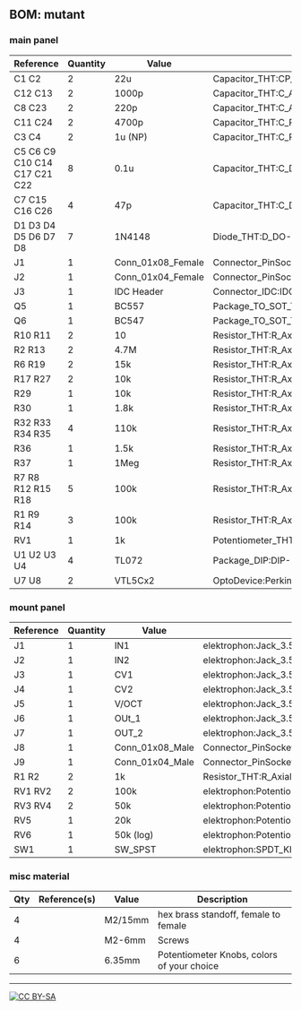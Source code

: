 ## BOM: mutant

### main panel

|Reference                    |Quantity|Value            |Footprint                                                     |
|-----------------------------|--------|-----------------|--------------------------------------------------------------|
|C1 C2                        |2       |22u              |Capacitor_THT:CP_Radial_D6.3mm_P2.50mm                        |
|C12 C13                      |2       |1000p            |Capacitor_THT:C_Axial_L12.0mm_D6.5mm_P15.00mm_Horizontal      |
|C8 C23                       |2       |220p             |Capacitor_THT:C_Axial_L12.0mm_D6.5mm_P15.00mm_Horizontal      |
|C11 C24                      |2       |4700p            |Capacitor_THT:C_Rect_L7.2mm_W4.5mm_P5.00mm_FKS2_FKP2_MKS2_MKP2|
|C3 C4                        |2       |1u (NP)          |Capacitor_THT:C_Rect_L7.2mm_W5.5mm_P5.00mm_FKS2_FKP2_MKS2_MKP2|
|C5 C6 C9 C10 C14 C17 C21 C22 |8       |0.1u             |Capacitor_THT:C_Disc_D3.4mm_W2.1mm_P2.50mm                    |
|C7 C15 C16 C26               |4       |47p              |Capacitor_THT:C_Disc_D3.8mm_W2.6mm_P2.50mm                    |
|D1 D3 D4 D5 D6 D7 D8         |7       |1N4148           |Diode_THT:D_DO-35_SOD27_P7.62mm_Horizontal                    |
|J1                           |1       |Conn_01x08_Female|Connector_PinSocket_2.54mm:PinSocket_1x08_P2.54mm_Vertical    |
|J2                           |1       |Conn_01x04_Female|Connector_PinSocket_2.54mm:PinSocket_1x04_P2.54mm_Vertical    |
|J3                           |1       |IDC Header       |Connector_IDC:IDC-Header_2x05_P2.54mm_Vertical                |
|Q5                           |1       |BC557            |Package_TO_SOT_THT:TO-92_Inline_Wide                          |
|Q6                           |1       |BC547            |Package_TO_SOT_THT:TO-92_Inline_Wide                          |
|R10 R11                      |2       |10               |Resistor_THT:R_Axial_DIN0207_L6.3mm_D2.5mm_P10.16mm_Horizontal|
|R2 R13                       |2       |4.7M             |Resistor_THT:R_Axial_DIN0207_L6.3mm_D2.5mm_P10.16mm_Horizontal|
|R6 R19                       |2       |15k              |Resistor_THT:R_Axial_DIN0207_L6.3mm_D2.5mm_P2.54mm_Vertical   |
|R17 R27                      |2       |10k              |Resistor_THT:R_Axial_DIN0207_L6.3mm_D2.5mm_P2.54mm_Vertical   |
|R29                          |1       |10k              |Resistor_THT:R_Axial_DIN0207_L6.3mm_D2.5mm_P10.16mm_Horizontal|
|R30                          |1       |1.8k             |Resistor_THT:R_Axial_DIN0207_L6.3mm_D2.5mm_P10.16mm_Horizontal|
|R32 R33 R34 R35              |4       |110k             |Resistor_THT:R_Axial_DIN0207_L6.3mm_D2.5mm_P10.16mm_Horizontal|
|R36                          |1       |1.5k             |Resistor_THT:R_Axial_DIN0207_L6.3mm_D2.5mm_P10.16mm_Horizontal|
|R37                          |1       |1Meg             |Resistor_THT:R_Axial_DIN0207_L6.3mm_D2.5mm_P10.16mm_Horizontal|
|R7 R8 R12 R15 R18            |5       |100k             |Resistor_THT:R_Axial_DIN0207_L6.3mm_D2.5mm_P10.16mm_Horizontal|
|R1 R9 R14                    |3       |100k             |Resistor_THT:R_Axial_DIN0207_L6.3mm_D2.5mm_P2.54mm_Vertical   |
|RV1                          |1       |1k               |Potentiometer_THT:Potentiometer_Bourns_3386P_Vertical         |
|U1 U2 U3 U4                  |4       |TL072            |Package_DIP:DIP-8_W7.62mm_Socket                              |
|U7 U8                        |2       |VTL5Cx2          |OptoDevice:PerkinElmer_VTL5Cx2                                |

### mount panel                                            

|Reference|Quantity|Value          |Footprint                                                     |
|---------|--------|---------------|--------------------------------------------------------------|
|J1       |1       |IN1            |elektrophon:Jack_3.5mm_WQP-PJ398SM_Vertical                   |
|J2       |1       |IN2            |elektrophon:Jack_3.5mm_WQP-PJ398SM_Vertical                   |
|J3       |1       |CV1            |elektrophon:Jack_3.5mm_WQP-PJ398SM_Vertical                   |
|J4       |1       |CV2            |elektrophon:Jack_3.5mm_WQP-PJ398SM_Vertical                   |
|J5       |1       |V/OCT          |elektrophon:Jack_3.5mm_WQP-PJ398SM_Vertical                   |
|J6       |1       |OUt_1          |elektrophon:Jack_3.5mm_WQP-PJ398SM_Vertical                   |
|J7       |1       |OUT_2          |elektrophon:Jack_3.5mm_WQP-PJ398SM_Vertical                   |
|J8       |1       |Conn_01x08_Male|Connector_PinSocket_2.54mm:PinSocket_1x08_P2.54mm_Vertical    |
|J9       |1       |Conn_01x04_Male|Connector_PinSocket_2.54mm:PinSocket_1x04_P2.54mm_Vertical    |
|R1 R2    |2       |1k             |Resistor_THT:R_Axial_DIN0207_L6.3mm_D2.5mm_P10.16mm_Horizontal|
|RV1 RV2  |2       |100k           |elektrophon:Potentiometer_Alpha_RD901F-40-00D_Single_Vertical |
|RV3 RV4  |2       |50k            |elektrophon:Potentiometer_Alpha_RD901F-40-00D_Single_Vertical |
|RV5      |1       |20k            |elektrophon:Potentiometer_Alpha_RD901F-40-00D_Single_Vertical |
|RV6      |1       |50k (log)      |elektrophon:Potentiometer_Alpha_RD901F-40-00D_Single_Vertical |
|SW1      |1       |SW_SPST        |elektrophon:SPDT_KIT                                          |

### misc material

| Qty | Reference(s)             | Value              | Description | 
|-----|--------------------------|--------------------|-------------|
| 4   |                         | M2/15mm             | hex brass standoff, female to female | 
| 4   |                        | M2-6mm               | Screws   |
| 6   |                        | 6.35mm              | Potentiometer Knobs, colors of your choice   |

---
[![CC BY-SA](https://licensebuttons.net/l/by-sa/3.0/88x31.png)](https://creativecommons.org/licenses/by-sa/4.0/)

